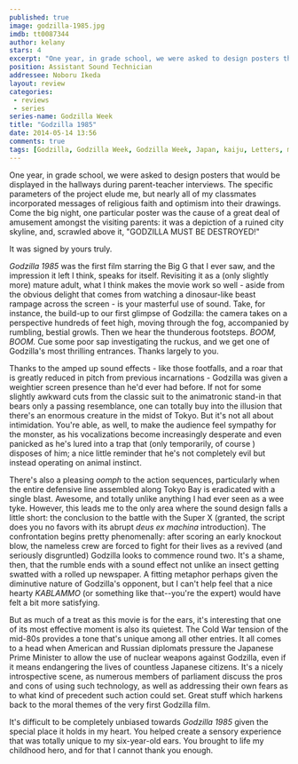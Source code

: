 ```yaml
---
published: true
image: godzilla-1985.jpg
imdb: tt0087344
author: kelany
stars: 4
excerpt: "One year, in grade school, we were asked to design posters that would be displayed in the hallways during parent-teacher interviews."
position: Assistant Sound Technician
addressee: Noboru Ikeda 
layout: review
categories: 
 - reviews
 - series
series-name: Godzilla Week
title: "Godzilla 1985"
date: 2014-05-14 13:56
comments: true
tags: [Godzilla, Godzilla Week, Godzilla Week, Japan, kaiju, Letters, monsters]
---
```

One year, in grade school, we were asked to design posters that would be displayed in the hallways during parent-teacher interviews. The specific parameters of the project elude me, but nearly all of my classmates incorporated messages of religious faith and optimism into their drawings. Come the big night, one particular poster was the cause of a great deal of amusement amongst the visiting parents: it was a depiction of a ruined city skyline, and, scrawled above it, "GODZILLA MUST BE DESTROYED!"

It was signed by yours truly.  

_Godzilla 1985_ was the first film starring the Big G that I ever saw, and the impression it left  I think, speaks for itself.  Revisiting it as a (only slightly more) mature adult, what I think makes the movie work so well - aside from the obvious delight that comes from watching a dinosaur-like beast rampage across the screen - is your masterful use of sound.  Take, for instance, the build-up to our first glimpse of Godzilla: the camera takes on a perspective hundreds of feet high, moving through the fog, accompanied by rumbling, bestial growls.  Then we hear the thunderous footsteps. _BOOM, BOOM._ Cue some poor sap investigating the ruckus, and we get one of Godzilla's most thrilling entrances. Thanks largely to you.

Thanks to the amped up sound effects - like those footfalls, and a roar that is greatly reduced in pitch from previous incarnations - Godzilla was given a weightier screen presence than he'd ever had before.  If not for some slightly awkward cuts from the classic suit to the animatronic stand-in that bears only a passing resemblance, one can totally buy into the illusion that there's an enormous creature in the midst of Tokyo. But it's not all about intimidation. You're able, as well, to make the audience feel sympathy for the monster, as his vocalizations become increasingly desperate and even panicked as he's lured into a trap that (only temporarily, of course ) disposes of him; a nice little reminder that he's not completely evil but instead operating on animal instinct.

There's also a pleasing _oomph_ to the action sequences, particularly when the entire defensive line assembled along Tokyo Bay is eradicated with a single blast. Awesome, and totally unlike anything I had ever seen as a wee tyke. However, this leads me to the only area where the sound design falls a little short: the conclusion to the battle with the Super X (granted, the script does you no favors with its abrupt _deus ex machina_ introduction). The confrontation begins pretty phenomenally: after scoring an early knockout blow, the nameless crew are forced to fight for their lives as a revived (and seriously disgruntled) Godzilla looks to commence round two. It's a shame, then, that the rumble ends with a sound effect not unlike an insect getting swatted with a rolled up newspaper.  A fitting metaphor perhaps given the diminutive nature of Godzilla's opponent, but I can't help feel that a nice hearty _KABLAMMO_ (or something like that--you're the expert) would have felt a bit more satisfying.

But as much of a treat as this movie is for the ears, it's interesting that one of its most effective moment is also its quietest.  The Cold War tension of the mid-80s provides a tone that's unique among all other entries. It all comes to a head when American and Russian diplomats pressure the Japanese Prime Minister to allow the use of nuclear weapons against Godzilla, even if it means endangering the lives of countless Japanese citizens. It's a nicely introspective scene, as numerous members of parliament discuss the pros and cons of using such technology, as well as addressing their own fears as to what kind of precedent such action could set.  Great stuff which harkens back to the moral themes of the very first Godzilla film.

It's difficult to be completely unbiased towards _Godzilla 1985_ given the special place it holds in my heart. You helped create a sensory experience that was totally unique to my six-year-old ears. You brought to life my childhood hero, and for that I cannot thank you enough.
